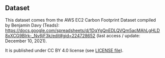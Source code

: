 ## Dataset

This dataset comes from the AWS EC2 Carbon Footprint Dataset compiled by Benjamin Davy (Teads): https://docs.google.com/spreadsheets/d/1DqYgQnEDLQVQm5acMAhLgHLD8xXCG9BIrk-_Nv6jF3k/edit#gid=224728652 (last access / update: December 10, 2021).

It is published under CC BY 4.0 license (see [LICENSE file](./LICENSE)).
